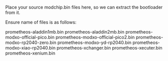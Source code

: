 Place your source modchip.bin files here, so we can extract the bootloader from it.

Ensure name of files is as follows:

prometheos-aladdin1mb.bin
prometheos-aladdin2mb.bin
prometheos-modxo-official-pico.bin
prometheos-modxo-official-pico2.bin
prometheos-modxo-rp2040-zero.bin
prometheos-modxo-yd-rp2040.bin
prometheos-modxo-xiao-rp2040.bin
prometheos-xchanger.bin
prometheos-xecuter.bin
prometheos-xenium.bin